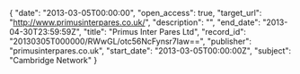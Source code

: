 {
  "date": "2013-03-05T00:00:00", 
  "open_access": true, 
  "target_url": "http://www.primusinterpares.co.uk/", 
  "description": "", 
  "end_date": "2013-04-30T23:59:59Z", 
  "title": "Primus Inter Pares Ltd", 
  "record_id": "20130305T000000/RWwGL/otc56NcFynsr7law==", 
  "publisher": "primusinterpares.co.uk", 
  "start_date": "2013-03-05T00:00:00Z", 
  "subject": "Cambridge Network"
}

